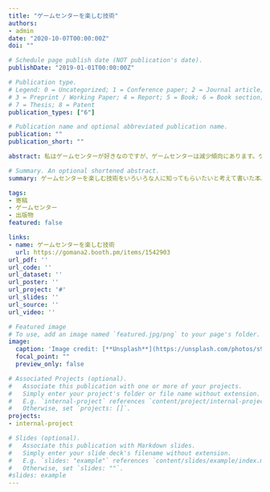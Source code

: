 ```yaml
---
title: "ゲームセンターを楽しむ技術"
authors:
- admin
date: "2020-10-07T00:00:00Z"
doi: ""

# Schedule page publish date (NOT publication's date).
publishDate: "2019-01-01T00:00:00Z"

# Publication type.
# Legend: 0 = Uncategorized; 1 = Conference paper; 2 = Journal article;
# 3 = Preprint / Working Paper; 4 = Report; 5 = Book; 6 = Book section;
# 7 = Thesis; 8 = Patent
publication_types: ["6"]

# Publication name and optional abbreviated publication name.
publication: ""
publication_short: ""

abstract: 私はゲームセンターが好きなのですが、ゲームセンターは減少傾向にあります。ゲームセンターに行く人が減っているのは、ゲームセンターを楽しむ技術が知られていないからだと考えます。ゲームセンターを楽しむ技術をいろいろな人に知ってもらいたいと考え、この本を執筆いたしました。合同誌ということで、著者が複数います。それぞれの著者が書いた内容をまとめているため、多くの技術が載っているのではないかと考えています（著者が楽しんでいるゲームの話から、ゲームセンターの話、はたまた自分でゲームの基盤を蒐集する話まで！）

# Summary. An optional shortened abstract.
summary: ゲームセンターを楽しむ技術をいろいろな人に知ってもらいたいと考えて書いた本。合同誌形式で執筆し、主宰しました。

tags:
- 寄稿
- ゲームセンター
- 出版物
featured: false

links:
- name: ゲームセンターを楽しむ技術
  url: https://gomana2.booth.pm/items/1542903
url_pdf: ''
url_code: ''
url_dataset: ''
url_poster: ''
url_project: '#'
url_slides: ''
url_source: ''
url_video: ''

# Featured image
# To use, add an image named `featured.jpg/png` to your page's folder. 
image:
  caption: 'Image credit: [**Unsplash**](https://unsplash.com/photos/s9CC2SKySJM)'
  focal_point: ""
  preview_only: false

# Associated Projects (optional).
#   Associate this publication with one or more of your projects.
#   Simply enter your project's folder or file name without extension.
#   E.g. `internal-project` references `content/project/internal-project/index.md`.
#   Otherwise, set `projects: []`.
projects:
- internal-project

# Slides (optional).
#   Associate this publication with Markdown slides.
#   Simply enter your slide deck's filename without extension.
#   E.g. `slides: "example"` references `content/slides/example/index.md`.
#   Otherwise, set `slides: ""`.
#slides: example
---
```


